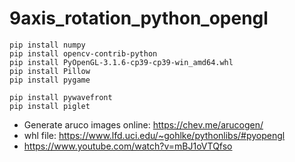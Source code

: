 # 9axis_rotation_python_opengl

```
pip install numpy
pip install opencv-contrib-python
pip install PyOpenGL-3.1.6-cp39-cp39-win_amd64.whl
pip install Pillow
pip install pygame

pip install pywavefront
pip install piglet
```

- Generate aruco images online: https://chev.me/arucogen/
- whl file: https://www.lfd.uci.edu/~gohlke/pythonlibs/#pyopengl
- https://www.youtube.com/watch?v=mBJ1oVTQfso



